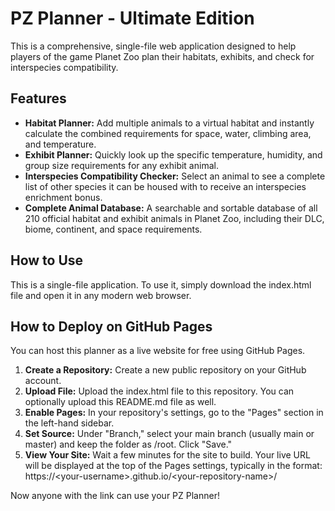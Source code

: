 # **PZ Planner \- Ultimate Edition**

This is a comprehensive, single-file web application designed to help players of the game Planet Zoo plan their habitats, exhibits, and check for interspecies compatibility.

## **Features**

* **Habitat Planner:** Add multiple animals to a virtual habitat and instantly calculate the combined requirements for space, water, climbing area, and temperature.  
* **Exhibit Planner:** Quickly look up the specific temperature, humidity, and group size requirements for any exhibit animal.  
* **Interspecies Compatibility Checker:** Select an animal to see a complete list of other species it can be housed with to receive an interspecies enrichment bonus.  
* **Complete Animal Database:** A searchable and sortable database of all 210 official habitat and exhibit animals in Planet Zoo, including their DLC, biome, continent, and space requirements.

## **How to Use**

This is a single-file application. To use it, simply download the index.html file and open it in any modern web browser.

## **How to Deploy on GitHub Pages**

You can host this planner as a live website for free using GitHub Pages.

1. **Create a Repository:** Create a new public repository on your GitHub account.  
2. **Upload File:** Upload the index.html file to this repository. You can optionally upload this README.md file as well.  
3. **Enable Pages:** In your repository's settings, go to the "Pages" section in the left-hand sidebar.  
4. **Set Source:** Under "Branch," select your main branch (usually main or master) and keep the folder as /root. Click "Save."  
5. **View Your Site:** Wait a few minutes for the site to build. Your live URL will be displayed at the top of the Pages settings, typically in the format: https://\<your-username\>.github.io/\<your-repository-name\>/

Now anyone with the link can use your PZ Planner\!